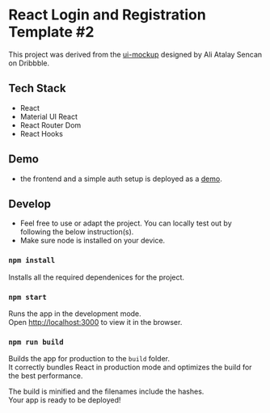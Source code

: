 # React Login and Registration Template #2

This project was derived from the [ui-mockup](https://dribbble.com/shots/15468484-Edupark-Login-Logo) designed by Ali Atalay Sencan on Dribbble. 

## Tech Stack

- React
- Material UI React
- React Router Dom
- React Hooks

## Demo
- the frontend and a simple auth setup is deployed as a [demo](https://sjoshuadarth-react-login-beta.netlify.app). 

## Develop
- Feel free to use or adapt the project. You can locally test out by following the below instruction(s). 
- Make sure node is installed on your device.

### `npm install`
Installs all the required dependenices for the project. 

### `npm start`

Runs the app in the development mode.\
Open [http://localhost:3000](http://localhost:3000) to view it in the browser.

### `npm run build`

Builds the app for production to the `build` folder.\
It correctly bundles React in production mode and optimizes the build for the best performance.

The build is minified and the filenames include the hashes.\
Your app is ready to be deployed!

